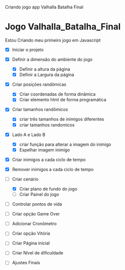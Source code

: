 
Criando jogo app Valhalla Batalha Final 



# Jogo Valhalla_Batalha_Final
Estou Criando meu primeiro jogo em Javascript


- [x] Iniciar o projeto 
- [x] Definir a dimensão do ambiente do jogo 
    - [x] Definir a altura da página 
    - [x] Definir a Largura da página 
- [x] Criar posições randômicas 
    - [x] Criar coordenadas de forma dinâmica
    - [x] Criar elemento html de forma programática
- [x] Criar tamanhos randômicos 
    - [x] criar três tamanhos de inimigos diferentes
    - [x] criar tamanhos randomicos 
- [x] Lado A e Lado B 
    - [x] criar função para alterar a imagem do inimigo
    - [x] Espelhar imagem inimigo
- [x] Criar inimigos a cada ciclo de tempo
- [x] Remover inimigos a cada ciclo de tempo 
- [ ] Criar cenário 
    - [x] Criar plano de fundo do jogo 
    - [ ] Criar Painel do jogo 
- [ ] Controlar pontos de vida 
- [ ] Criar opção Game Over 
- [ ] Adicionar Cronômetro 
- [ ] Criar opção Vitória 
- [ ] Criar Página inicial 
- [ ] Criar Nível de dificuldade 
- [ ] Ajustes Finais 

